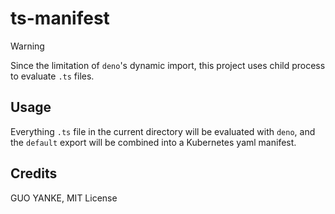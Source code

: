 # ts-manifest

> [!WARNING]
>
> Since the limitation of `deno`'s dynamic import, this project uses child
> process to evaluate `.ts` files.

## Usage

Everything `.ts` file in the current directory will be evaluated with `deno`,
and the `default` export will be combined into a Kubernetes yaml manifest.

## Credits

GUO YANKE, MIT License
